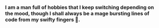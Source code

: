 ### I am a man full of hobbies that I keep switching depending on the mood, though I shall always be a mage bursting lines of code from my swifty fingers 🧙‍.


